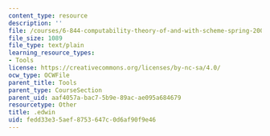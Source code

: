 ```yaml
---
content_type: resource
description: ''
file: /courses/6-844-computability-theory-of-and-with-scheme-spring-2003/fedd33e35aef8753647c0d6af90f9e46_.edwin
file_size: 1089
file_type: text/plain
learning_resource_types:
- Tools
license: https://creativecommons.org/licenses/by-nc-sa/4.0/
ocw_type: OCWFile
parent_title: Tools
parent_type: CourseSection
parent_uid: aaf4057a-bac7-5b9e-89ac-ae095a684679
resourcetype: Other
title: .edwin
uid: fedd33e3-5aef-8753-647c-0d6af90f9e46
---
```

